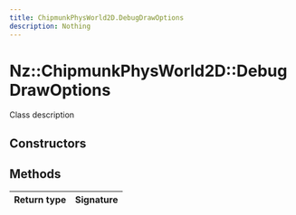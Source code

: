 ```yaml
---
title: ChipmunkPhysWorld2D.DebugDrawOptions
description: Nothing
---
```


# Nz::ChipmunkPhysWorld2D::DebugDrawOptions

Class description

## Constructors


## Methods

| Return type | Signature |
| ----------- | --------- |
